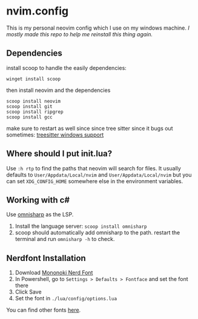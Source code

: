 # nvim.config

This is my personal neovim config which I use on my windows machine. 
*I mostly made this repo to help me reinstall this thing again.*

## Dependencies

install scoop to handle the easily dependencies:
```
winget install scoop
```
then install neovim and the dependencies
```
scoop install neovim
scoop install git
scoop install ripgrep
scoop install gcc
```
make sure to restart as well since since tree sitter since it bugs out sometimes: [treesitter windows support](https://github.com/nvim-treesitter/nvim-treesitter/wiki/Windows-support#troubleshooting)

## Where should I put init.lua?

Use `:h rtp` to find the paths that neovim will search for files. It usually defaults to `User/Appdata/Local/nvim` and `User/Appdata/Local/nvim` but you can set `XDG_CONFIG_HOME` somewhere else in the environment variables.

## Working with c#

Use [omnisharp](https://www.omnisharp.net/) as the LSP.
1. Install the language server: `scoop install omnisharp`
2. scoop should automatically add omnisharp to the path. restart the terminal and run `omnisharp -h` to check.

## Nerdfont Installation

1. Download [Mononoki Nerd Font](https://github.com/ryanoasis/nerd-fonts/tree/master/patched-fonts/Mononoki)
2. In Powershell, go to `Settings > Defaults > Fontface` and set the font there
3. Click Save
4. Set the font in `./lua/config/options.lua`

You can find other fonts [here](https://github.com/ryanoasis/nerd-fonts#patched-fonts).

